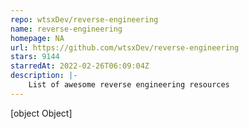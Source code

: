 ```yaml
---
repo: wtsxDev/reverse-engineering
name: reverse-engineering
homepage: NA
url: https://github.com/wtsxDev/reverse-engineering
stars: 9144
starredAt: 2022-02-26T06:09:04Z
description: |-
    List of awesome reverse engineering resources
---
```


[object Object]
